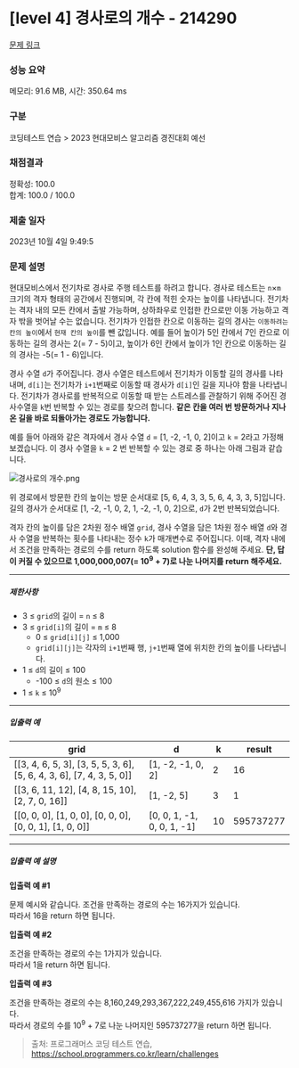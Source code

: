# [level 4] 경사로의 개수 - 214290 

[문제 링크](https://school.programmers.co.kr/learn/courses/30/lessons/214290?language=java) 

### 성능 요약

메모리: 91.6 MB, 시간: 350.64 ms

### 구분

코딩테스트 연습 > 2023 현대모비스 알고리즘 경진대회 예선

### 채점결과

정확성: 100.0<br/>합계: 100.0 / 100.0

### 제출 일자

2023년 10월 4일 9:49:5

### 문제 설명

<p>현대모비스에서 전기차로 경사로 주행 테스트를 하려고 합니다. 경사로 테스트는 <code>n</code>×<code>m</code> 크기의 격자 형태의 공간에서 진행되며, 각 칸에 적힌 숫자는 높이를 나타냅니다. 전기차는 격자 내의 모든 칸에서 출발 가능하며, 상하좌우로 인접한 칸으로만 이동 가능하고 격자 밖을 벗어날 수는 없습니다. 전기차가 인접한 칸으로 이동하는 길의 경사는 <code>이동하려는 칸의 높이</code>에서 <code>현재 칸의 높이</code>를 뺀 값입니다. 예를 들어 높이가 5인 칸에서 7인 칸으로 이동하는 길의 경사는 2(= 7 - 5)이고, 높이가 6인 칸에서 높이가 1인 칸으로 이동하는 길의 경사는 -5(= 1 - 6)입니다. </p>

<p>경사 수열 <code>d</code>가 주어집니다. 경사 수열은 테스트에서 전기차가 이동할 길의 경사를 나타내며, <code>d[i]</code>는 전기차가 <code>i+1</code>번째로 이동할 때 경사가 <code>d[i]</code>인 길을 지나야 함을 나타냅니다. 전기차가 경사로를 반복적으로 이동할 때 받는 스트레스를 관찰하기 위해 주어진 경사수열을 <code>k</code>번 반복할 수 있는 경로를 찾으려 합니다. <strong>같은 칸을 여러 번 방문하거나 지나온 길을 바로 되돌아가는 경로도 가능합니다.</strong></p>

<p>예를 들어 아래와 같은 격자에서 경사 수열 <code>d</code> = [1, -2, -1, 0, 2]이고 <code>k</code> = 2라고 가정해 보겠습니다. 이 경사 수열을 <code>k</code> = 2 번 반복할 수 있는 경로 중 하나는 아래 그림과 같습니다.</p>

<p><img src="https://grepp-programmers.s3.ap-northeast-2.amazonaws.com/files/production/fab2ada8-1f2b-4472-9e2b-6caf2669539c/%E1%84%80%E1%85%A7%E1%86%BC%E1%84%89%E1%85%A1%E1%84%85%E1%85%A9%E1%84%8B%E1%85%B4%20%E1%84%80%E1%85%A2%E1%84%89%E1%85%AE.png" title="" alt="경사로의 개수.png"></p>

<p>위 경로에서 방문한 칸의 높이는 방문 순서대로 [5, 6, 4, 3, 3, 5, 6, 4, 3, 3, 5]입니다. 길의 경사가 순서대로 [1, -2, -1, 0, 2, 1, -2, -1, 0, 2]으로, <code>d</code>가 2번 반복되었습니다.</p>

<p>격자 칸의 높이를 담은 2차원 정수 배열 <code>grid</code>, 경사 수열을 담은 1차원 정수 배열 <code>d</code>와 경사 수열을 반복하는 횟수를 나타내는 정수 <code>k</code>가 매개변수로 주어집니다. 이때, 격자 내에서 조건을 만족하는 경로의 수를 return 하도록 solution 함수를 완성해 주세요. <strong>단, 답이 커질 수 있으므로 1,000,000,007(= 10<sup>9</sup> + 7)로 나눈 나머지를 return 해주세요.</strong></p>

<hr>

<h5>제한사항</h5>

<ul>
<li>3 ≤ <code>grid</code>의 길이 = <code>n</code> ≤ 8</li>
<li>3 ≤ <code>grid[i]</code>의 길이 = <code>m</code> ≤ 8

<ul>
<li>0 ≤ <code>grid[i][j]</code> ≤ 1,000</li>
<li><code>grid[i][j]</code>는 각자의 <code>i+1</code>번째 행, <code>j+1</code>번째 열에 위치한 칸의 높이를 나타냅니다.</li>
</ul></li>
<li>1 ≤ <code>d</code>의 길이 ≤ 100

<ul>
<li>-100 ≤ <code>d</code>의 원소 ≤ 100</li>
</ul></li>
<li>1 ≤ <code>k</code> ≤ 10<sup>9</sup></li>
</ul>

<hr>

<h5>입출력 예</h5>
<table class="table">
        <thead><tr>
<th>grid</th>
<th>d</th>
<th>k</th>
<th>result</th>
</tr>
</thead>
        <tbody><tr>
<td>[[3, 4, 6, 5, 3], [3, 5, 5, 3, 6], [5, 6, 4, 3, 6], [7, 4, 3, 5, 0]]</td>
<td>[1, -2, -1, 0, 2]</td>
<td>2</td>
<td>16</td>
</tr>
<tr>
<td>[[3, 6, 11, 12], [4, 8, 15, 10], [2, 7, 0, 16]]</td>
<td>[1, -2, 5]</td>
<td>3</td>
<td>1</td>
</tr>
<tr>
<td>[[0, 0, 0], [1, 0, 0], [0, 0, 0], [0, 0, 1], [1, 0, 0]]</td>
<td>[0, 0, 1, -1, 0, 0, 1, -1]</td>
<td>10</td>
<td>595737277</td>
</tr>
</tbody>
      </table>
<hr>

<h5>입출력 예 설명</h5>

<p><strong>입출력 예 #1</strong></p>

<p>문제 예시와 같습니다. 조건을 만족하는 경로의 수는 16가지가 있습니다.<br>
따라서 16을 return 하면 됩니다.</p>

<p><strong>입출력 예 #2</strong></p>

<p>조건을 만족하는 경로의 수는 1가지가 있습니다.<br>
따라서 1을 return 하면 됩니다.</p>

<p><strong>입출력 예 #3</strong></p>

<p>조건을 만족하는 경로의 수는 8,160,249,293,367,222,249,455,616 가지가 있습니다.<br>
따라서 경로의 수를 10<sup>9</sup> + 7로 나눈 나머지인 595737277을 return 하면 됩니다.</p>


> 출처: 프로그래머스 코딩 테스트 연습, https://school.programmers.co.kr/learn/challenges